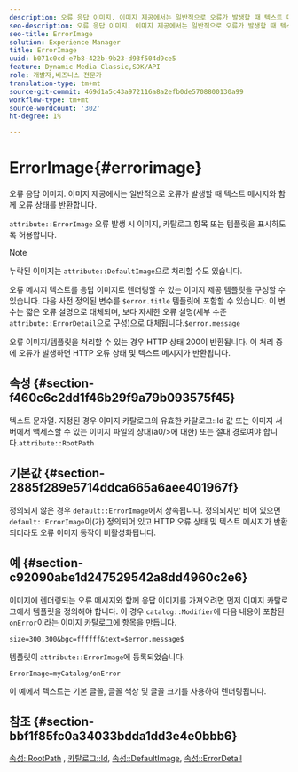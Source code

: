 ```yaml
---
description: 오류 응답 이미지. 이미지 제공에서는 일반적으로 오류가 발생할 때 텍스트 메시지와 함께 오류 상태를 반환합니다.
seo-description: 오류 응답 이미지. 이미지 제공에서는 일반적으로 오류가 발생할 때 텍스트 메시지와 함께 오류 상태를 반환합니다.
seo-title: ErrorImage
solution: Experience Manager
title: ErrorImage
uuid: b071c0cd-e7b8-422b-9b23-d93f504d9ce5
feature: Dynamic Media Classic,SDK/API
role: 개발자,비즈니스 전문가
translation-type: tm+mt
source-git-commit: 469d1a5c43a972116a8a2efb0de5708800130a99
workflow-type: tm+mt
source-wordcount: '302'
ht-degree: 1%

---
```



# ErrorImage{#errorimage}

오류 응답 이미지. 이미지 제공에서는 일반적으로 오류가 발생할 때 텍스트 메시지와 함께 오류 상태를 반환합니다.

`attribute::ErrorImage` 오류 발생 시 이미지, 카탈로그 항목 또는 템플릿을 표시하도록 허용합니다.

>[!NOTE]
>
>누락된 이미지는 `attribute::DefaultImage`으로 처리할 수도 있습니다.

오류 메시지 텍스트를 응답 이미지로 렌더링할 수 있는 이미지 제공 템플릿을 구성할 수 있습니다. 다음 사전 정의된 변수를 `$error.title` 템플릿에 포함할 수 있습니다. 이 변수는 짧은 오류 설명으로 대체되며, 보다 자세한 오류 설명(세부 수준 `attribute::ErrorDetail`으로 구성)으로 대체됩니다.`$error.message`

오류 이미지/템플릿을 처리할 수 있는 경우 HTTP 상태 200이 반환됩니다. 이 처리 중에 오류가 발생하면 HTTP 오류 상태 및 텍스트 메시지가 반환됩니다.

## 속성 {#section-f460c6c2dd1f46b29f9a79b093575f45}

텍스트 문자열. 지정된 경우 이미지 카탈로그의 유효한 카탈로그::Id 값 또는 이미지 서버에서 액세스할 수 있는 이미지 파일의 상대(a0/>에 대한) 또는 절대 경로여야 합니다.`attribute::RootPath`

## 기본값 {#section-2885f289e5714ddca665a6aee401967f}

정의되지 않은 경우 `default::ErrorImage`에서 상속됩니다. 정의되지만 비어 있으면 `default::ErrorImage`이(가) 정의되어 있고 HTTP 오류 상태 및 텍스트 메시지가 반환되더라도 오류 이미지 동작이 비활성화됩니다.

## 예 {#section-c92090abe1d247529542a8dd4960c2e6}

이미지에 렌더링되는 오류 메시지와 함께 응답 이미지를 가져오려면 먼저 이미지 카탈로그에서 템플릿을 정의해야 합니다. 이 경우 `catalog::Modifier`에 다음 내용이 포함된 `onError`이라는 이미지 카탈로그에 항목을 만듭니다.

`size=300,300&bgc=ffffff&text=$error.message$`

템플릿이 `attribute::ErrorImage`에 등록되었습니다.

`ErrorImage=myCatalog/onError`

이 예에서 텍스트는 기본 글꼴, 글꼴 색상 및 글꼴 크기를 사용하여 렌더링됩니다.

## 참조 {#section-bbf1f85fc0a34033bdda1dd3e4e0bbb6}

[속성::RootPath](../../../../../is-api/image-catalog/image-serving-api-ref/c-image-catalog-reference/c-attributes-reference/r-rootpath.md#reference-17d57e5967be403b8408fa7214017494) ,  [카탈로그::Id](/help/aem-is-ir-api/is-api/image-catalog/image-serving-api-ref/c-image-catalog-reference/c-image-svg-data-reference/c-image-data-reference/r-id-cat.md),  [속성::DefaultImage](../../../../../is-api/image-catalog/image-serving-api-ref/c-image-catalog-reference/c-attributes-reference/r-is-cat-defaultimage.md#reference-8e9900e129f54ed68462a3c2fc3bc433),  [속성::ErrorDetail](../../../../../is-api/image-catalog/image-serving-api-ref/c-image-catalog-reference/c-attributes-reference/r-errordetail.md#reference-4987c8cddcba4c88960170e49cafc561)
